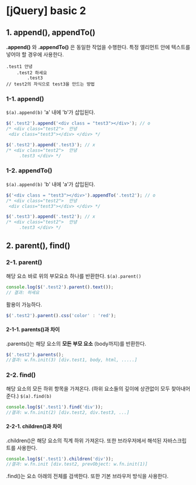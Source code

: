 # [jQuery] basic 2

## 1. append(), appendTo()

**.append()** 와 **.appendTo()** 은 동일한 작업을 수행한다.
특정 엘리먼트 안에 텍스트를 넣어야 할 경우에 사용한다.
```
.test1 안녕
	.test2 하세요
		.test3 
// test2의 자식으로 test3을 만드는 방법 
```
### 1-1. append()
```$(a).append(b)``` 'a' 내에 'b'가 삽입된다.
```javascript
$('.test2').append('<div class = "test3"></div>'); // o
/* <div class="test2">  안녕
 <div class="test3"></div> </div> */

$('.test2').append('.test3'); // x
/* <div class="test2">  안녕
	 .test3 </div> */
```
### 1-2. appendTo()
```$(a).append(b)``` 'b' 내에 'a'가 삽입된다.
```javascript
$('<div class = "test3"></div>').appendTo('.test2'); // o
/* <div class="test2">  안녕
 <div class="test3"></div> </div> */

$('.test3').append('.test2'); // x
/* <div class="test2">  안녕
	 .test3 </div> */
```

## 2. parent(), find()
### 2-1. parent()
해당 요소 바로 위의 부모요소 하나를 반환한다.
```$(a).parent()``` 
```javascript
console.log($('.test2').parent().text());
// 결과: 하세요
```
활용이 가능하다.
```javascript
$('.test2').parent().css('color' : 'red');
```
#### 2-1-1. parents()과 차이
.parents()는 해당 요소의 **모든 부모 요소** (body까지)를 반환한다.
```javascript
$('.test2').parents();
//결과: w.fn.init(3) [div.test1, body, html, .....]
```

### 2-2. find()
해당 요소의 모든 하위 항목을 가져온다.
(하위 요소들의 깊이에 상관없이 모두 찾아내어 준다.)
```$(a).find(b)``` 

```javascript
console.log($('.test1').find('div'));
//결과: w.fn.init(2) [div.test2, div.test3, ...]
```

#### 2-2-1. children()과 차이
.children()은 해당 요소의 직계 하위 가져온다. 또한 브라우저에서 해석된 자바스크립트를 사용한다.
```javascript
console.log($('.test1').children('div'));
//결과: w.fn.init [div.test2, prevObject: w.fn.init(1)]
```
.find()는 요소 아래의 전체를 검색한다. 또한 기본 브라우저 방식을 사용한다.


